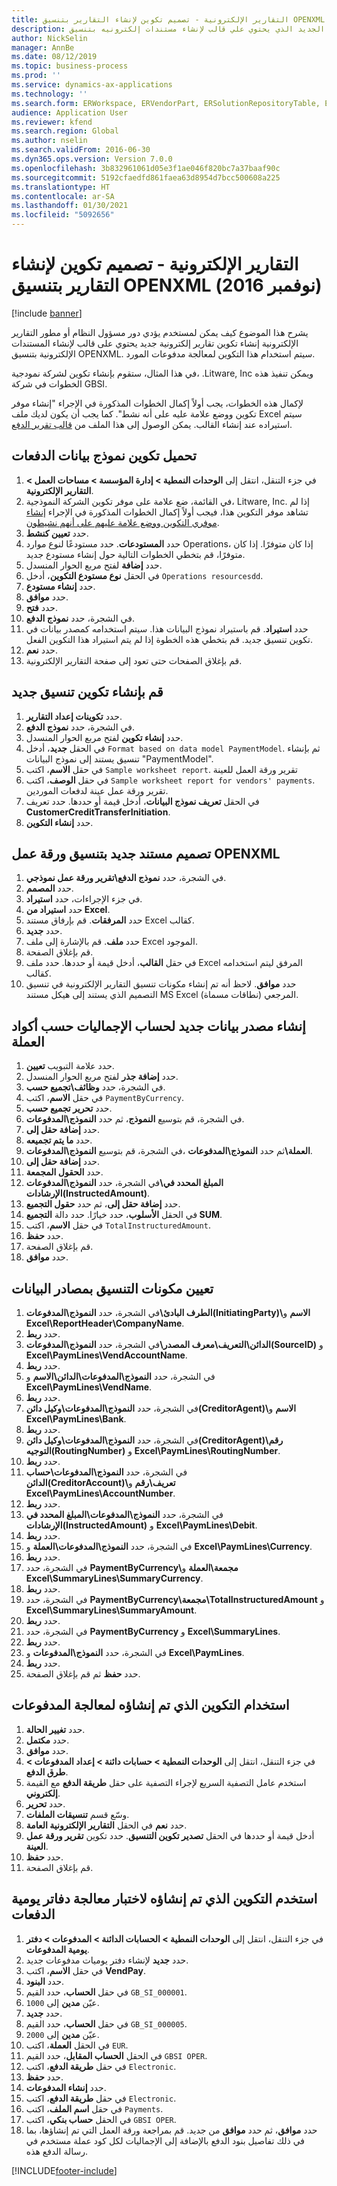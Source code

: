 ```yaml
---
title: التقارير الإلكترونية - تصميم تكوين لإنشاء التقارير بتنسيق OPENXML (نوفمبر 2016)
description: يصف هذا الموضوع كيفيه إنشاء تكوين اعداد التقارير الكترونيه الجديد الذي يحتوي علي قالب لإنشاء مستندات إلكترونيه بتنسيق OPENXML.
author: NickSelin
manager: AnnBe
ms.date: 08/12/2019
ms.topic: business-process
ms.prod: ''
ms.service: dynamics-ax-applications
ms.technology: ''
ms.search.form: ERWorkspace, ERVendorPart, ERSolutionRepositoryTable, ERSolutionRepositoryCreateDropDialog, ERSolutionImport,  ERSolutionTable, ERSolutionCreateDropDialog, EROperationDesigner, ERDataSourceAddDropDialog, ERModelGroupByFunctionEditor, VendPaymMode, LedgerJournalTable, LedgerJournalTransVendPaym
audience: Application User
ms.reviewer: kfend
ms.search.region: Global
ms.author: nselin
ms.search.validFrom: 2016-06-30
ms.dyn365.ops.version: Version 7.0.0
ms.openlocfilehash: 3b832961061d05e3f1ae046f820bc7a37baaf90c
ms.sourcegitcommit: 5192cfaedfd861faea63d8954d7bcc500608a225
ms.translationtype: HT
ms.contentlocale: ar-SA
ms.lasthandoff: 01/30/2021
ms.locfileid: "5092656"
---
```

# <a name="er-design-a-configuration-for-generating-reports-in-openxml-format-november-2016"></a>التقارير الإلكترونية - تصميم تكوين لإنشاء التقارير بتنسيق OPENXML (نوفمبر 2016)

[!include [banner](../../includes/banner.md)]

يشرح هذا الموضوع كيف يمكن لمستخدم يؤدي دور مسؤول النظام أو مطور التقارير الإلكترونية إنشاء تكوين تقارير إلكترونية جديد يحتوي على قالب لإنشاء المستندات الإلكترونية بتنسيق OPENXML. سيتم استخدام هذا التكوين لمعالجة مدفوعات المورد.

في هذا المثال، ستقوم بإنشاء تكوين لشركة نمودجية، .Litware, Inc ويمكن تنفيذ هذه الخطوات في شركة GBSI.

لإكمال هذه الخطوات، يجب أولاً إكمال الخطوات المذكورة في الإجراء "إنشاء موفر تكوين ووضع علامة عليه على أنه نشط". كما يجب أن يكون لديك ملف Excel سيتم استيراده عند إنشاء القالب. يمكن الوصول إلى هذا الملف من [قالب تقرير الدفع](https://go.microsoft.com/fwlink/?linkid=862266).


## <a name="upload-the-payments-data-model-configuration"></a>تحميل تكوين نموذج بيانات الدفعات
1. في جزء التنقل، انتقل إلى **الوحدات النمطية > إدارة المؤسسة > مساحات العمل > التقارير الإلكترونية**.
2. في القائمة، ضع علامة على موفر تكوين الشركة النموذجية، Litware, Inc. إذا لم تشاهد موفر التكوين هذا، فيجب أولاً إكمال الخطوات المذكورة في الإجراء [إنشاء موفري التكوين ووضع علامة عليهم على أنهم نشيطون](er-configuration-provider-mark-it-active-2016-11.md).
3. حدد **تعيين كنشط**.
4. حدد **المستودعات**. حدد مستودعًا لنوع موارد Operations، إذا كان متوفرًا. إذا كان متوفرًا، قم بتخطي الخطوات التالية حول إنشاء مستودع جديد.  
5. حدد **إضافة** لفتح مربع الحوار المنسدل.
6. في الحقل **نوع مستودع التكوين**، أدخل `Operations resourcesdd`.
7. حدد **إنشاء مستودع**.
8. حدد **موافق**.
9. حدد **فتح**.
10. في الشجرة، حدد **نموذج الدفع**.
11. حدد **استيراد**. قم باستيراد نموذج البيانات هذا. سيتم استخدامه كمصدر بيانات في تكوين تنسيق جديد. قم بتخطي هذه الخطوة إذا لم يتم استيراد هذا التكوين الفعل.  
12. حدد **نعم**.
13. قم بإغلاق الصفحات حتى تعود إلى صفحة التقارير الإلكترونية.

## <a name="create-a-new-format-configuration"></a>قم بإنشاء تكوين تنسيق جديد
1. حدد **تكوينات إعداد التقارير‬**.
2. في الشجرة، حدد **نموذج الدفع**.
3. حدد **إنشاء تكوين** لفتح مربع الحوار المنسدل.
4. في الحقل **جديد**، أدخل `Format based on data model PaymentModel`. ثم بإنشاء تنسيق يستند إلى نموذج البيانات "PaymentModel".
5. في حقل **الاسم**، اكتب `Sample worksheet report`. تقرير ورقة العمل للعينة  
6. في حقل **الوصف**، اكتب `Sample worksheet report for vendors' payments`. تقرير ورقة عمل عينة لدفعات الموردين.  
7. في الحقل **تعريف نموذج البيانات**، أدخل قيمة أو حددها. حدد تعريف **CustomerCreditTransferInitiation**.  
8. حدد **إنشاء التكوين**.

## <a name="design-a-new-document-in-openxml-worksheet-format"></a>تصميم مستند جديد بتنسيق ورقة عمل OPENXML
1. في الشجرة، حدد **نموذج الدفع\تقرير ورقة عمل نموذجي**.
2. حدد **المصمم**.
3. في جزء الإجراءات، حدد **استيراد**.
4. حدد **استيراد من Excel**.
5. حدد **المرفقات**. قم بإرفاق مستند Excel كقالب.  
6. حدد **جديد**.
7. حدد **ملف**. قم بالإشارة إلى ملف Excel الموجود.  
8. قم بإغلاق الصفحة.
9. في حقل **القالب**، أدخل قيمة أو حددها. حدد ملف Excel المرفق ليتم استخدامه كقالب.  
10. حدد **موافق**. لاحظ أنه تم إنشاء مكونات تنسيق التقارير الإلكترونية في تنسيق التصميم الذي يستند إلى هيكل مستند MS Excel المرجعي (نطاقات مسماة).  

## <a name="create-a-new-data-source-to-calculate-totals-by-currency-codes"></a>إنشاء مصدر بيانات جديد لحساب الإجماليات حسب أكواد العملة
1. حدد علامة التبويب **تعيين**.
2. حدد **إضافة جذر** لفتح مربع الحوار المنسدل.
3. في الشجرة، حدد **وظائف\تجميع حسب**.
4. في حقل **الاسم**، اكتب `PaymentByCurrency`.
5. حدد **تحرير تجميع حسب**.
6. في الشجرة، قم بتوسيع **النموذج**، ثم حدد **النموذج\المدفوعات‏‎‏‎**.
7. حدد **إضافة حقل إلى**.
8. حدد **ما يتم تجميعه**.
9. في الشجرة، قم بتوسيع **النموذج\المدفوعات‏‎**، ثم حدد **النموذج\المدفوعات‏‎‏‎\العملة**.
10. حدد **إضافة حقل إلى**.
11. حدد **الحقول المجمعة**.
12. في الشجرة، حدد **النموذج\المدفوعات‏‎‏‎\المبلغ المحدد في الإرشادات(InstructedAmount)**.
13. حدد **إضافة حقل إلى**، ثم حدد **حقول التجميع**.
14. في الحقل **الأسلوب**، حدد خيارًا. حدد دالة **التجميع SUM**.  
15. في حقل **الاسم**، اكتب `TotalInstructuredAmount`.
16. حدد **حفظ**.
17. قم بإغلاق الصفحة.
18. حدد **موافق**.

## <a name="map-format-components-to-data-sources"></a>تعيين مكونات التنسيق بمصادر البيانات
1. في الشجرة، حدد **النموذج\المدفوعات‏‎‏‎\الطرف البادئ‬(InitiatingParty)\الاسم** و **Excel\ReportHeader\CompanyName**.
2. حدد **ربط**.
3. في الشجرة، حدد **النموذج\المدفوعات‏‎‏‎\الدائن‬\التعريف\معرف المصدر‬(SourceID)** و **Excel\PaymLines\VendAccountName**.
4. حدد **ربط**.
5. في الشجرة، حدد **النموذج\المدفوعات\الدائن‬\الاسم** و **Excel\PaymLines\VendName**.
6. حدد **ربط**.
7. في الشجرة، حدد **النموذج\المدفوعات\وكيل دائن‬(CreditorAgent)‬\الاسم** و **Excel\PaymLines\Bank**.
8. حدد **ربط**.
9. في الشجرة، حدد **النموذج\المدفوعات\وكيل دائن‬(CreditorAgent)‬\رقم التوجيه(RoutingNumber)** و **Excel\PaymLines\RoutingNumber**.
10. حدد **ربط**.
11. في الشجرة، حدد **النموذج\المدفوعات\حساب الدائن(CreditorAccount)\تعريف\رقم** و **Excel\PaymLines\AccountNumber**.
12. حدد **ربط**.
13. في الشجرة، حدد **النموذج\المدفوعات\المبلغ المحدد في الإرشادات(InstructedAmount)** و **Excel\PaymLines\Debit**.
14. حدد **ربط**.
15. في الشجرة، حدد **النموذج\المدفوعات\العملة** و **Excel\PaymLines\Currency‎**.
16. حدد **ربط**.
17. في الشجرة، حدد **PaymentByCurrency\مجمعة\العملة** و **Excel\SummaryLines\SummaryCurrency**.
18. حدد **ربط**.
19. في الشجرة، حدد **PaymentByCurrency\مجمعة\TotalInstructuredAmount** و **Excel\SummaryLines\SummaryAmount**.
20. حدد **ربط**.
21. في الشجرة، حدد **PaymentByCurrency** و **Excel\SummaryLines**.
22. حدد **ربط**.
23. في الشجرة، حدد **النموذج\المدفوعات** و **Excel\PaymLines‎**.
24. حدد **ربط**.
25. حدد **حفظ** ثم قم بإغلاق الصفحة.

## <a name="use-the-created-configuration-for-payments-processing"></a>استخدام التكوين الذي تم إنشاؤه لمعالجة المدفوعات
1. حدد **تغيير الحالة**.
2. حدد **مكتمل**.
3. حدد **موافق**.
4. في جزء التنقل، انتقل إلى **الوحدات النمطية‬ > حسابات دائنة > إعداد المدفوعات‬ > طرق الدفع‬**.
5. استخدم عامل التصفية السريع لإجراء التصفية على حقل **طريقة الدفع** مع القيمة **إلكتروني**.
6. حدد **تحرير**.
7. وسّع قسم **تنسيقات الملفات**.
8. حدد **نعم** في الحقل **التقارير الإلكترونية العامة**.
9. أدخل قيمة أو حددها في الحقل **تصدير تكوين التنسيق‬**. حدد تكوين **تقرير ورقة عمل العينة**.  
10. حدد **حفظ**.
11. قم بإغلاق الصفحة.

## <a name="use-the-created-configuration-for-testing-of-payment-journals-processing"></a>استخدم التكوين الذي تم إنشاؤه لاختبار معالجة دفاتر يومية الدفعات
1. في جزء التنقل، انتقل إلى **الوحدات النمطية > الحسابات الدائنة > المدفوعات > دفتر يومية المدفوعات‬**.
2. حدد **جديد** لإنشاء دفتر يوميات مدفوعات جديد.
3. في حقل **الاسم**، اكتب **VendPay**.
4. حدد **البنود**.
5. في حقل **الحساب**، حدد القيم `GB_SI_000001`.
6. عيّن **مدين‬** إلى `1000`.
7. حدد **جديد**.
8. في حقل **الحساب**، حدد القيم `GB_SI_000005`.
9. عيّن **مدين‬** إلى `2000`.
10. في الحقل **العملة**، اكتب `EUR`.
11. في الحقل **الحساب المقابل**، حدد القيم `GBSI OPER`.
12. في حقل **طريقة الدفع**، اكتب `Electronic`.
13. حدد **حفظ**.
14. حدد **إنشاء المدفوعات**.
15. في حقل **طريقة الدفع**، اكتب `Electronic`.
16. في حقل **اسم الملف**، اكتب `Payments`.
17. في الحقل **حساب بنكي**، اكتب `GBSI OPER`.
18. حدد **موافق**، ثم حدد **موافق** من جديد. قم بمراجعة ورقة العمل التي تم إنشاؤها، بما في ذلك تفاصيل بنود الدفع بالإضافة إلى الإجماليات لكل كود عملة مستخدم في رسالة الدفع هذه.  



[!INCLUDE[footer-include](../../../../includes/footer-banner.md)]